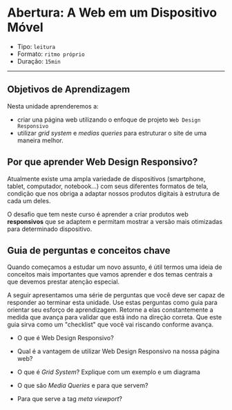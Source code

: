 # Abertura: A Web em um Dispositivo Móvel

- Tipo: `leitura`
- Formato: `ritmo próprio`
- Duração: `15min`

***

## Objetivos de Aprendizagem

Nesta unidade aprenderemos a:

- criar una página web utilizando o enfoque de projeto `Web Design Responsivo`
- utilizar *grid system* e *medias queries* para estruturar o site de uma maneira melhor.

## Por que aprender Web Design Responsivo?

Atualmente existe uma ampla variedade de dispositivos (smartphone, tablet, computador, notebook...) com seus diferentes formatos de tela, condição que nos obriga a adaptar nossos produtos digitais à estrutura de cada um deles.

O desafio que tem neste curso é aprender a criar produtos web **responsivos** que se adaptem e permitam mostrar a versão mais otimizadas para determinado dispositivo.

## Guia de perguntas e conceitos chave

Quando começamos a estudar um novo assunto, é útil termos uma ideia de conceitos mais importantes que vamos aprender e dos temas centrais a que devemos prestar atenção especial.

A seguir apresentamos uma série de perguntas que você deve ser capaz de responder ao terminar esta unidade. Use estas perguntas como guia para orientar seu esforço de aprendizagem. Retorne a elas constantemente a medida que avança para validar que está indo na direção correta. Que este guia sirva como um "checklist" que você vai riscando conforme avança.

- O que é Web Design Responsivo?

- Qual é a vantagem de utilizar Web Design Responsivo na nossa página web?

- O que é *Grid System*? Explique com um exemplo e um diagrama

- O que são *Media Queries* e para que servem?

- Para que serve a tag *meta viewport*?
